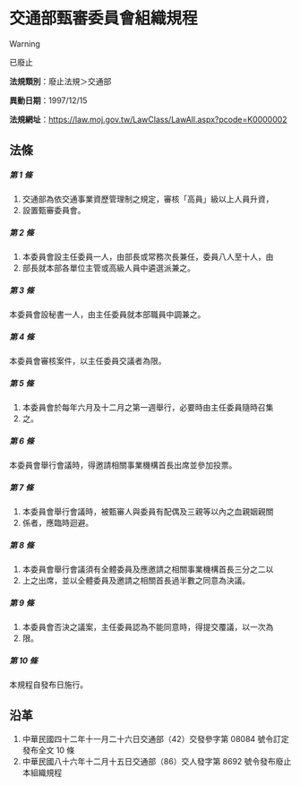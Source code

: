 # 交通部甄審委員會組織規程


> [!WARNING]
> 已廢止


**法規類別**：廢止法規＞交通部

**異動日期**：1997/12/15  

**法規網址**：https://law.moj.gov.tw/LawClass/LawAll.aspx?pcode=K0000002



## 法條
##### 第 1 條
1. 交通部為依交通事業資歷管理制之規定，審核「高員」級以上人員升資，
1. 設置甄審委員會。

##### 第 2 條
1. 本委員會設主任委員一人，由部長或常務次長兼任，委員八人至十人，由
1. 部長就本部各單位主管或高級人員中遴選派兼之。

##### 第 3 條
本委員會設秘書一人，由主任委員就本部職員中調兼之。

##### 第 4 條
本委員會審核案件，以主任委員交議者為限。

##### 第 5 條
1. 本委員會於每年六月及十二月之第一週舉行，必要時由主任委員隨時召集
1. 之。

##### 第 6 條
本委員會舉行會議時，得邀請相關事業機構首長出席並參加投票。

##### 第 7 條
1. 本委員會舉行會議時，被甄審人與委員有配偶及三親等以內之血親姻親關
1. 係者，應臨時迴避。

##### 第 8 條
1. 本委員會舉行會議須有全體委員及應邀請之相關事業機構首長三分之二以
1. 上之出席，並以全體委員及邀請之相關首長過半數之同意為決議。

##### 第 9 條
1. 本委員會否決之議案，主任委員認為不能同意時，得提交覆議，以一次為
1. 限。

##### 第 10 條
本規程自發布日施行。

## 沿革
1. 中華民國四十二年十一月二十六日交通部（42）交發參字第 08084  號令訂定發布全文 10 條
1. 中華民國八十六年十二月十五日交通部（86）交人發字第 8692 號令發布廢止本組織規程
